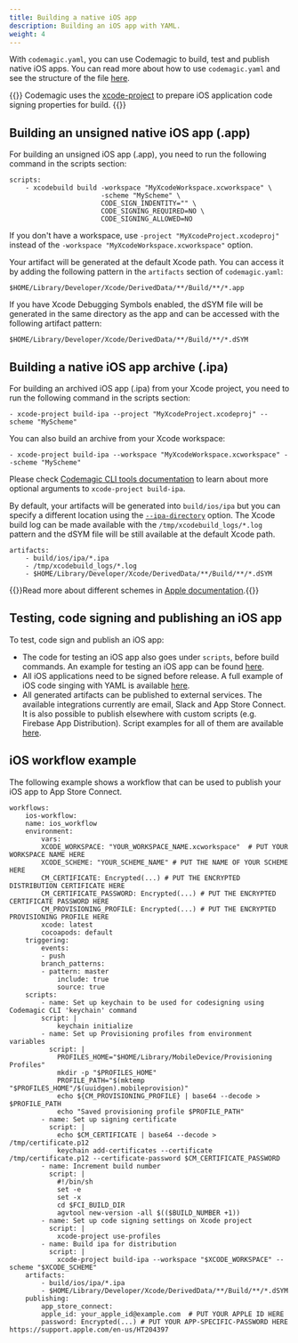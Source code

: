 ```yaml
---
title: Building a native iOS app
description: Building an iOS app with YAML.
weight: 4
---
```


With `codemagic.yaml`, you can use Codemagic to build, test and publish native iOS apps. You can read more about how to use `codemagic.yaml` and see the structure of the file [here](../yaml/yaml).

{{<notebox>}}
Codemagic uses the [xcode-project](https://github.com/codemagic-ci-cd/cli-tools/blob/master/docs/xcode-project/README.md#xcode-project) to prepare iOS application code signing properties for build.
{{</notebox>}}

## Building an unsigned native iOS app (.app)

For building an unsigned iOS app (.app), you need to run the following command in the scripts section:

    scripts:
        - xcodebuild build -workspace "MyXcodeWorkspace.xcworkspace" \
                           -scheme "MyScheme" \
                           CODE_SIGN_INDENTITY="" \
                           CODE_SIGNING_REQUIRED=NO \
                           CODE_SIGNING_ALLOWED=NO

If you don't have a workspace, use `-project "MyXcodeProject.xcodeproj"` instead of the `-workspace "MyXcodeWorkspace.xcworkspace"` option.

Your artifact will be generated at the default Xcode path. You can access it by adding the following pattern in the `artifacts` section of `codemagic.yaml`:

    $HOME/Library/Developer/Xcode/DerivedData/**/Build/**/*.app

If you have Xcode Debugging Symbols enabled, the dSYM file will be generated in the same directory as the app and can be accessed with the following artifact pattern:

    $HOME/Library/Developer/Xcode/DerivedData/**/Build/**/*.dSYM

## Building a native iOS app archive (.ipa)

For building an archived iOS app (.ipa) from your Xcode project, you need to run the following command in the scripts section:

    - xcode-project build-ipa --project "MyXcodeProject.xcodeproj" --scheme "MyScheme"

You can also build an archive from your Xcode workspace:

    - xcode-project build-ipa --workspace "MyXcodeWorkspace.xcworkspace" --scheme "MyScheme"

Please check [Codemagic CLI tools documentation](https://github.com/codemagic-ci-cd/cli-tools/blob/master/docs/xcode-project/build-ipa.md#build-ipa) to learn about more optional arguments to `xcode-project build-ipa`.

By default, your artifacts will be generated into `build/ios/ipa` but you can specify a different location using the [`--ipa-directory`](https://github.com/codemagic-ci-cd/cli-tools/blob/master/docs/xcode-project/build-ipa.md#--ipa-directoryipa_directory) option. The Xcode build log can be made available with the `/tmp/xcodebuild_logs/*.log` pattern and the dSYM file will be still available at the default Xcode path.

    artifacts:
        - build/ios/ipa/*.ipa
        - /tmp/xcodebuild_logs/*.log
        - $HOME/Library/Developer/Xcode/DerivedData/**/Build/**/*.dSYM

{{<notebox>}}Read more about different schemes in [Apple documentation](https://help.apple.com/xcode/mac/current/#/dev0bee46f46).{{</notebox>}} 

## Testing, code signing and publishing an iOS app

To test, code sign and publish an iOS app:

* The code for testing an iOS app also goes under `scripts`, before build commands. An example for testing an iOS app can be found [here](../yaml/testing/#native-ios).
* All iOS applications need to be signed before release. A full example of iOS code singing with YAML is available [here](../yaml/distribution).
* All generated artifacts can be published to external services. The available integrations currently are email, Slack and App Store Connect. It is also possible to publish elsewhere with custom scripts (e.g. Firebase App Distribution). Script examples for all of them are available [here](../yaml/distribution/#publishing).

## iOS workflow example

The following example shows a workflow that can be used to publish your iOS app to App Store Connect.

    workflows:
        ios-workflow:
        name: ios_workflow
        environment:
            vars:
            XCODE_WORKSPACE: "YOUR_WORKSPACE_NAME.xcworkspace"  # PUT YOUR WORKSPACE NAME HERE
            XCODE_SCHEME: "YOUR_SCHEME_NAME" # PUT THE NAME OF YOUR SCHEME HERE
            CM_CERTIFICATE: Encrypted(...) # PUT THE ENCRYPTED DISTRIBUTION CERTIFICATE HERE
            CM_CERTIFICATE_PASSWORD: Encrypted(...) # PUT THE ENCRYPTED CERTIFICATE PASSWORD HERE
            CM_PROVISIONING_PROFILE: Encrypted(...) # PUT THE ENCRYPTED PROVISIONING PROFILE HERE
            xcode: latest
            cocoapods: default
        triggering:
            events:
            - push
            branch_patterns:
            - pattern: master
                include: true
                source: true
        scripts:
            - name: Set up keychain to be used for codesigning using Codemagic CLI 'keychain' command
            script: |
                keychain initialize
            - name: Set up Provisioning profiles from environment variables
              script: |
                PROFILES_HOME="$HOME/Library/MobileDevice/Provisioning Profiles"
                mkdir -p "$PROFILES_HOME"
                PROFILE_PATH="$(mktemp "$PROFILES_HOME"/$(uuidgen).mobileprovision)"
                echo ${CM_PROVISIONING_PROFILE} | base64 --decode > $PROFILE_PATH
                echo "Saved provisioning profile $PROFILE_PATH"
            - name: Set up signing certificate
              script: |
                echo $CM_CERTIFICATE | base64 --decode > /tmp/certificate.p12
                keychain add-certificates --certificate /tmp/certificate.p12 --certificate-password $CM_CERTIFICATE_PASSWORD
            - name: Increment build number
              script: |
                #!/bin/sh
                set -e
                set -x
                cd $FCI_BUILD_DIR
                agvtool new-version -all $(($BUILD_NUMBER +1))
            - name: Set up code signing settings on Xcode project
              script: |
                xcode-project use-profiles
            - name: Build ipa for distribution
              script: |
                xcode-project build-ipa --workspace "$XCODE_WORKSPACE" --scheme "$XCODE_SCHEME"
        artifacts:
            - build/ios/ipa/*.ipa
            - $HOME/Library/Developer/Xcode/DerivedData/**/Build/**/*.dSYM
        publishing:
            app_store_connect:                 
            apple_id: your_apple_id@example.com  # PUT YOUR APPLE ID HERE  
            password: Encrypted(...) # PUT YOUR APP-SPECIFIC-PASSWORD HERE https://support.apple.com/en-us/HT204397
